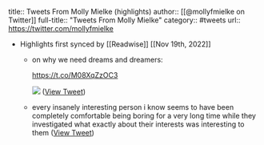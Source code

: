 title:: Tweets From Molly Mielke (highlights)
author:: [[@mollyfmielke on Twitter]]
full-title:: "Tweets From Molly Mielke"
category:: #tweets
url:: https://twitter.com/mollyfmielke

- Highlights first synced by [[Readwise]] [[Nov 19th, 2022]]
	- on why we need dreams and dreamers:
	  
	  https://t.co/M08XqZzOC3 
	  
	  ![](https://pbs.twimg.com/media/FGgB7Y_VcAYRtVn.jpg) ([View Tweet](https://twitter.com/mollyfmielke/status/1470427401272193028))
	- every insanely interesting person i know seems to have been completely comfortable being boring for a very long time while they investigated what exactly about their interests was interesting to them ([View Tweet](https://twitter.com/mollyfmielke/status/1488550655648092161))